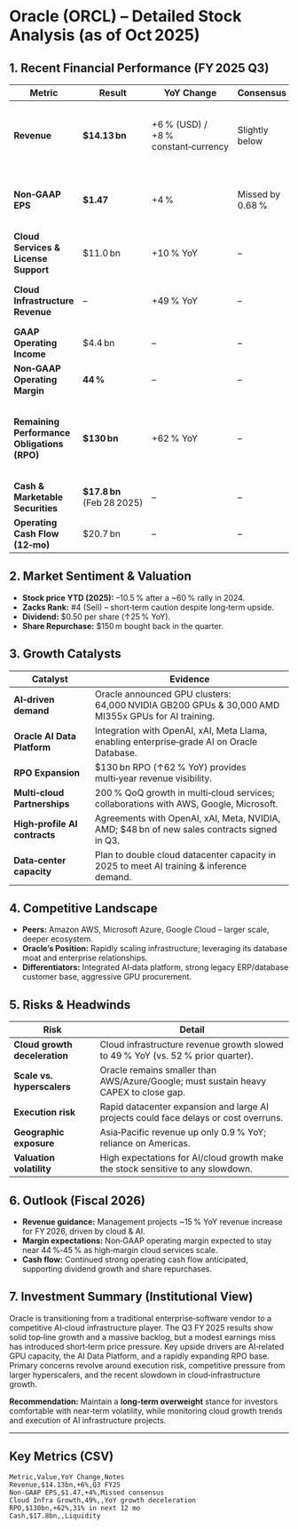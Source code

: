 # Oracle (ORCL) – Detailed Stock Analysis (as of Oct 2025)

## 1. Recent Financial Performance (FY 2025 Q3)

| Metric | Result | YoY Change | Consensus | Comment |
|--------|--------|-----------|-----------|---------|
| **Revenue** | **$14.13 bn** | +6 % (USD) / +8 % constant‑currency | Slightly below | Growth driven by Cloud Services & License Support |
| **Non‑GAAP EPS** | **$1.47** | +4 % | Missed by 0.68 % | Earnings beat on margin but fell short of expectations |
| **Cloud Services & License Support** | $11.0 bn | +10 % YoY | – | Core growth engine |
| **Cloud Infrastructure Revenue** | – | +49 % YoY | – | Decelerated vs. prior quarter (+52 %) |
| **GAAP Operating Income** | $4.4 bn | – | – | – |
| **Non‑GAAP Operating Margin** | **44 %** | – | – | Healthy profitability |
| **Remaining Performance Obligations (RPO)** | **$130 bn** | +62 % YoY | – | 31 % expected to be recognized as revenue in next 12 mo |
| **Cash & Marketable Securities** | **$17.8 bn** (Feb 28 2025) | – | – | Strong liquidity |
| **Operating Cash Flow (12‑mo)** | $20.7 bn | – | – | Robust cash generation |

## 2. Market Sentiment & Valuation

- **Stock price YTD (2025):** –10.5 % after a ~60 % rally in 2024.
- **Zacks Rank:** #4 (Sell) – short‑term caution despite long‑term upside.
- **Dividend:** $0.50 per share (↑25 % YoY).
- **Share Repurchase:** $150 m bought back in the quarter.

## 3. Growth Catalysts

| Catalyst | Evidence |
|----------|----------|
| **AI‑driven demand** | Oracle announced GPU clusters: 64,000 NVIDIA GB200 GPUs & 30,000 AMD MI355x GPUs for AI training. |
| **Oracle AI Data Platform** | Integration with OpenAI, xAI, Meta Llama, enabling enterprise‑grade AI on Oracle Database. |
| **RPO Expansion** | $130 bn RPO (↑62 % YoY) provides multi‑year revenue visibility. |
| **Multi‑cloud Partnerships** | 200 % QoQ growth in multi‑cloud services; collaborations with AWS, Google, Microsoft. |
| **High‑profile AI contracts** | Agreements with OpenAI, xAI, Meta, NVIDIA, AMD; $48 bn of new sales contracts signed in Q3. |
| **Data‑center capacity** | Plan to double cloud datacenter capacity in 2025 to meet AI training & inference demand. |

## 4. Competitive Landscape

- **Peers:** Amazon AWS, Microsoft Azure, Google Cloud – larger scale, deeper ecosystem.
- **Oracle’s Position:** Rapidly scaling infrastructure; leveraging its database moat and enterprise relationships.
- **Differentiators:** Integrated AI‑data platform, strong legacy ERP/database customer base, aggressive GPU procurement.

## 5. Risks & Headwinds

| Risk | Detail |
|------|--------|
| **Cloud growth deceleration** | Cloud infrastructure revenue growth slowed to 49 % YoY (vs. 52 % prior quarter). |
| **Scale vs. hyperscalers** | Oracle remains smaller than AWS/Azure/Google; must sustain heavy CAPEX to close gap. |
| **Execution risk** | Rapid datacenter expansion and large AI projects could face delays or cost overruns. |
| **Geographic exposure** | Asia‑Pacific revenue up only 0.9 % YoY; reliance on Americas. |
| **Valuation volatility** | High expectations for AI/cloud growth make the stock sensitive to any slowdown. |

## 6. Outlook (Fiscal 2026)

- **Revenue guidance:** Management projects ~15 % YoY revenue increase for FY 2026, driven by cloud & AI.
- **Margin expectations:** Non‑GAAP operating margin expected to stay near 44 %‑45 % as high‑margin cloud services scale.
- **Cash flow:** Continued strong operating cash flow anticipated, supporting dividend growth and share repurchases.

## 7. Investment Summary (Institutional View)

Oracle is transitioning from a traditional enterprise‑software vendor to a competitive AI‑cloud infrastructure player. The Q3 FY 2025 results show solid top‑line growth and a massive backlog, but a modest earnings miss has introduced short‑term price pressure. Key upside drivers are AI‑related GPU capacity, the AI Data Platform, and a rapidly expanding RPO base. Primary concerns revolve around execution risk, competitive pressure from larger hyperscalers, and the recent slowdown in cloud‑infrastructure growth.

**Recommendation:** Maintain a **long‑term overweight** stance for investors comfortable with near‑term volatility, while monitoring cloud growth trends and execution of AI infrastructure projects.

---

## Key Metrics (CSV)

```csv
Metric,Value,YoY Change,Notes
Revenue,$14.13bn,+6%,Q3 FY25
Non‑GAAP EPS,$1.47,+4%,Missed consensus
Cloud Infra Growth,49%,,YoY growth deceleration
RPO,$130bn,+62%,31% in next 12 mo
Cash,$17.8bn,,Liquidity
```